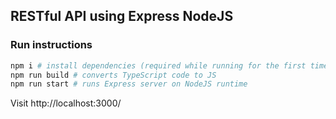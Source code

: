 ## RESTful API using Express NodeJS

### Run instructions

```bash
npm i # install dependencies (required while running for the first time)
npm run build # converts TypeScript code to JS
npm run start # runs Express server on NodeJS runtime
```

Visit http://localhost:3000/